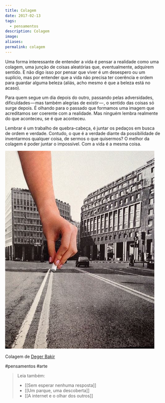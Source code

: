 ```yaml
---
title: Colagem
date: 2017-02-13
tags:
  - pensamentos
description: Colagem
image: 
aliases:
permalink: colagem
---
```

Uma forma interessante de entender a vida é pensar a realidade como uma colagem, uma junção de coisas aleatórias que, eventualmente, adquirem sentido. E não digo isso por pensar que viver é um desespero ou um suplício, mas por entender que a vida não precisa ter coerência e ordem para guardar alguma beleza (aliás, acho mesmo é que a beleza está no acaso).

Para quem segue um dia depois do outro, passando pelas adversidades, dificuldades — mas também alegrias de existir — , o sentido das coisas só surge depois. É olhando para o passado que formamos uma imagem que acreditamos ser coerente com a realidade. Mas ninguém lembra realmente do que aconteceu, se é que aconteceu.

Lembrar é um trabalho de quebra-cabeça, é juntar os pedaços em busca de ordem e verdade. Contudo, o que é a verdade diante da possibilidade de inventarmos qualquer coisa, de sermos o que quisermos? O melhor da colagem é poder juntar o impossível. Com a vida é a mesma coisa.

<img src="/assets/img/colagem-medium.jpeg">

Colagem de [Deger Bakir](https://www.flickr.com/photos/degerbakircollage/)


#pensamentos #arte

> Leia também:
> - [[Sem esperar nenhuma resposta]]
> - [[Um parque, uma descoberta]]
> - [[A internet e o olhar dos outros]]
